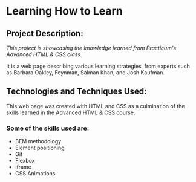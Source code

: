 # Learning How to Learn

## Project Description:
*This project is showcasing the knowledge learned from Practicum's Advanced HTML & CSS class.*

It is a web page describing various learning strategies, from experts such as Barbara Oakley, Feynman, Salman Khan, and Josh Kaufman.

## Technologies and Techniques Used:
This web page was created with HTML and CSS as a culmination of the skills learned in the Advanced HTML & CSS course.

### Some of the skills used are:

* BEM methodology
* Element positioning
* Git
* Flexbox
* iframe
* CSS Animations
